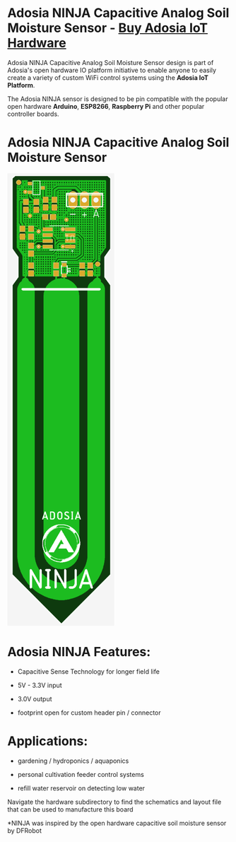 # Adosia NINJA Capacitive Analog Soil Moisture Sensor - [Buy Adosia IoT Hardware](https://adosia.io)

Adosia NINJA Capacitive Analog Soil Moisture Sensor design is part of Adosia's open hardware IO platform initiative to enable anyone to easily create a variety of custom WiFi control systems using the **Adosia IoT Platform**.

The Adosia NINJA sensor is designed to be pin compatible with the popular open hardware **Arduino**, **ESP8266**, **Raspberry Pi** and other popular controller boards.


# Adosia NINJA Capacitive Analog Soil Moisture Sensor
<img src='./images/adosia_ninja.png' />


# Adosia NINJA Features:

- Capacitive Sense Technology for longer field life

- 5V - 3.3V input

- 3.0V output

- footprint open for custom header pin / connector



# Applications:

- gardening / hydroponics / aquaponics

- personal cultivation feeder control systems

- refill water reservoir on detecting low water



Navigate the hardware subdirectory to find the schematics and layout file that can be used to manufacture this board

*NINJA was inspired by the open hardware capacitive soil moisture sensor by DFRobot